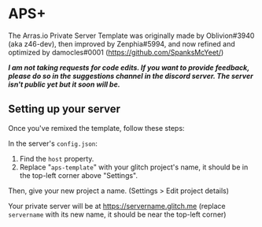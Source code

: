 # APS+ 
The Arras.io Private Server Template was originally made by Oblivion#3940 (aka z46-dev), then improved by Zenphia#5994, and now refined and optimized by damocles#0001 (https://github.com/SpanksMcYeet/)

***I am not taking requests for code edits. If you want to provide feedback, please do so in the suggestions channel in the discord server. The server isn't public yet but it soon will be.***

## Setting up your server

Once you've remixed the template, follow these steps:

In the server's `config.json`:
1. Find the `host` property.
2. Replace "`aps-template`" with your glitch project's name, it should be in the top-left corner above "Settings".

Then, give your new project a name. (Settings > Edit project details)

Your private server will be at <https://servername.glitch.me> (replace `servername` with its new name, it should be near the top-left corner)
